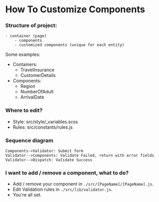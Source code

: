 How To Customize Components
===================

### Structure of project:
```
- container (page)
	- components
	- customized components (unique for each entity)
```
Some examples:

- Containers:
	- TravelInsurance
	- CustomerDetails
- Components:
	- Region
	- NumberOfAdult
	- ArrivalDate

### Where to edit?
- Style: src/style/_variables.scss
- Rules: src/constants/rules.js

### Sequence diagram
```sequence
Components->Validator: Submit form
Validator-->Components: Validate Failed, return with error fields
Validator-->Dispatch: Validate Success
```

### I want to add / remove a component, what to do?
- Add / remove your component in `./src/[PageName]/[PageName].js`.
- Edit Validation rules in `./src/lib/validator.js`.
- You're all set.
